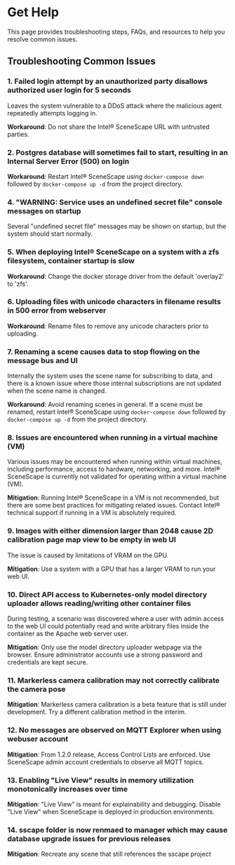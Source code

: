 # Get Help

This page provides troubleshooting steps, FAQs, and resources to help you resolve common issues.

## Troubleshooting Common Issues
### 1. Failed login attempt by an unauthorized party disallows authorized user login for 5 seconds

Leaves the system vulnerable to a DDoS attack where the malicious agent repeatedly attempts logging in.

**Workaround**: Do not share the Intel® SceneScape URL with untrusted parties.

### 2. Postgres database will sometimes fail to start, resulting in an Internal Server Error (500) on login

**Workaround**: Restart Intel® SceneScape using `docker-compose down` followed by `docker-compose up -d` from the project directory.

### 4. "WARNING: Service <service name> uses an undefined secret file" console messages on startup

Several "undefined secret file" messages may be shown on startup, but the system should start normally.

### 5. When deploying Intel® SceneScape on a system with a zfs filesystem, container startup is slow

**Workaround**: Change the docker storage driver from the default 'overlay2' to 'zfs'.

### 6. Uploading files with unicode characters in filename results in 500 error from webserver

**Workaround**: Rename files to remove any unicode characters prior to uploading.

### 7. Renaming a scene causes data to stop flowing on the message bus and UI

Internally the system uses the scene name for subscribing to data, and there is a known issue where those internal subscriptions are not updated when the scene name is changed.

**Workaround**: Avoid renaming scenes in general. If a scene must be renamed, restart Intel® SceneScape using `docker-compose down` followed by `docker-compose up -d` from the project directory.

### 8. Issues are encountered when running in a virtual machine (VM)

Various issues may be encountered when running within virtual machines, including performance, access to hardware, networking, and more. Intel® SceneScape is currently not validated for operating within a virtual machine (VM).

**Mitigation**: Running Intel® SceneScape in a VM is not recommended, but there are some best practices for mitigating related issues. Contact Intel® technical support if running in a VM is absolutely required.

### 9. Images with either dimension larger than 2048 cause 2D calibration page map view to be empty in web UI

The issue is caused by limitations of VRAM on the GPU.

**Mitigation**: Use a system with a GPU that has a larger VRAM to run your web UI.

### 10. Direct API access to Kubernetes-only model directory uploader allows reading/writing other container files

During testing, a scenario was discovered where a user with admin access to the web UI could potentially read and write arbitrary files inside the container as the Apache web server user.

**Mitigation**: Only use the model directory uploader webpage via the browser. Ensure administrator accounts use a strong password and credentials are kept secure.

### 11. Markerless camera calibration may not correctly calibrate the camera pose

**Mitigation**: Markerless camera calibration is a beta feature that is still under development. Try a different calibration method in the interim.

### 12. No messages are observed on MQTT Explorer when using webuser account

**Mitigation**: From 1.2.0 release, Access Control Lists are enforced. Use SceneScape admin account credentials to observe all MQTT topics.

### 13. Enabling "Live View" results in memory utilization monotonically increases over time

**Mitigation**: "Live View" is meant for explainability and debugging. Disable "Live View" when SceneScape is deployed in production environments.

### 14. sscape folder is now renmaed to manager which may cause database upgrade issues for previous releases

**Mitigation**: Recreate any scene that still references the sscape project

